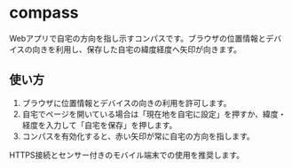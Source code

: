 # compass

Webアプリで自宅の方向を指し示すコンパスです。ブラウザの位置情報とデバイスの向きを利用し、保存した自宅の緯度経度へ矢印が向きます。

## 使い方
1. ブラウザに位置情報とデバイスの向きの利用を許可します。
2. 自宅でページを開いている場合は「現在地を自宅に設定」を押すか、緯度・経度を入力して「自宅を保存」を押します。
3. コンパスを有効化すると、赤い矢印が常に自宅の方向を指します。

HTTPS接続とセンサー付きのモバイル端末での使用を推奨します。
